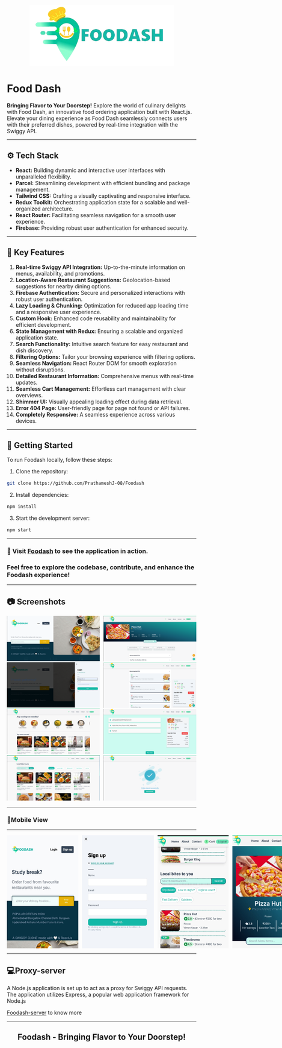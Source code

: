 <div align="center">
<a href="https://foodash.vercel.app/" target="_blank">
<img src="./screenshots/FoodashLogo.png" alt="Foodash Logo" height="autorem">
</a>

</div>

# Food Dash

**Bringing Flavor to Your Doorstep!** Explore the world of culinary delights with Food Dash, an innovative food ordering application built with React.js. Elevate your dining experience as Food Dash seamlessly connects users with their preferred dishes, powered by real-time integration with the Swiggy API.

---

## ⚙ Tech Stack

- **React:** Building dynamic and interactive user interfaces with unparalleled flexibility.
- **Parcel:** Streamlining development with efficient bundling and package management.
- **Tailwind CSS:** Crafting a visually captivating and responsive interface.
- **Redux Toolkit:** Orchestrating application state for a scalable and well-organized architecture.
- **React Router:** Facilitating seamless navigation for a smooth user experience.
- **Firebase:** Providing robust user authentication for enhanced security.

---

## 🎯 Key Features

1. **Real-time Swiggy API Integration:** Up-to-the-minute information on menus, availability, and promotions.
2. **Location-Aware Restaurant Suggestions:** Geolocation-based suggestions for nearby dining options.
3. **Firebase Authentication:** Secure and personalized interactions with robust user authentication.
4. **Lazy Loading & Chunking:** Optimization for reduced app loading time and a responsive user experience.
5. **Custom Hook:** Enhanced code reusability and maintainability for efficient development.
6. **State Management with Redux:** Ensuring a scalable and organized application state.
7. **Search Functionality:** Intuitive search feature for easy restaurant and dish discovery.
8. **Filtering Options:** Tailor your browsing experience with filtering options.
9. **Seamless Navigation:** React Router DOM for smooth exploration without disruptions.
10. **Detailed Restaurant Information:** Comprehensive menus with real-time updates.
11. **Seamless Cart Management:** Effortless cart management with clear overviews.
12. **Shimmer UI:** Visually appealing loading effect during data retrieval.
13. **Error 404 Page:** User-friendly page for page not found or API failures.
14. **Completely Responsive:** A seamless experience across various devices.

---

## 📜 Getting Started

To run Foodash locally, follow these steps:

1. Clone the repository:

```bash
git clone https://github.com/PrathameshJ-08/Foodash
```

2. Install dependencies:

```bash
npm install
```

3. Start the development server:

```bash
npm start
```

---

### 📌 Visit [Foodash](https://foodash.vercel.app/) to see the application in action.

### Feel free to explore the codebase, contribute, and enhance the Foodash experience!

---

## 📷 Screenshots

<div style="display: grid; grid-template-columns: repeat(2, 1fr); gap: 10px;">
  <div style="flex: 1;">
    <img src="screenshots/Desktop_Screenshot (2).png" alt="Screenshot 1" style="width:  400px">
    <img src="screenshots/Desktop_Screenshot (3).png" alt="Screenshot 2" style="width: 400px">
    <img src="screenshots/Desktop_Screenshot (5).png" alt="Screenshot 4" style="width: 400px">
    <img src="screenshots/Desktop_Screenshot (4).png" alt="Screenshot 3" style="width: 400px">
  </div>
  <div style="flex: 1;">
    <img src="screenshots/Desktop_Screenshot (6).png" alt="Screenshot 5" style="width: 400px">
    <img src="screenshots/Desktop_Screenshot (7).png" alt="Screenshot 6" style="width: 400px">
    <img src="screenshots/Desktop_Screenshot (8).png" alt="Screenshot 8" style="width: 400px">
    <img src="screenshots/Desktop_Screenshot (1).png" alt="Screenshot 7" style="width: 400px">
  </div>
</div>

---

### 📱Mobile View

---

<div style="display: flex; gap: 10px;">
  <img src="screenshots/Mobile/Mobile_Screenshot (7).jpeg" alt="Mobile Screenshot 8" style="height: 300px">
  <img src="screenshots/Mobile/Mobile_Screenshot (6).jpeg" alt="Mobile Screenshot 6" style="height: 300px">
  <img src="screenshots/Mobile/Mobile_Screenshot (4).jpeg" alt="Mobile Screenshot 1" style="height: 300px">
  <img src="screenshots/Mobile/Mobile_Screenshot (3).jpeg" alt="Mobile Screenshot 3" style="height: 300px">
  <img src="screenshots/Mobile/Mobile_Screenshot (2).jpeg" alt="Mobile Screenshot 2" style="height: 300px">
  <img src="screenshots/Mobile/Mobile_Screenshot (5).jpeg" alt="Mobile Screenshot 2" style="height: 300px">
  <img src="screenshots/Mobile/Mobile_Screenshot (8).jpeg" alt="Mobile Screenshot 5" style="height: 300px">
  <img src="screenshots/Mobile/Mobile_Screenshot (1).jpeg" alt="Mobile Screenshot 5" style="height: 300px">
</div>

---

## 💻Proxy-server

A Node.js application is set up to act as a proxy for Swiggy API requests.
The application utilizes Express, a popular web application framework for Node.js

[Foodash-server](https://github.com/PrathameshJ-08/Foodash-server) to know more

---

## <p align="center">**Foodash - Bringing Flavor to Your Doorstep!**</p>
